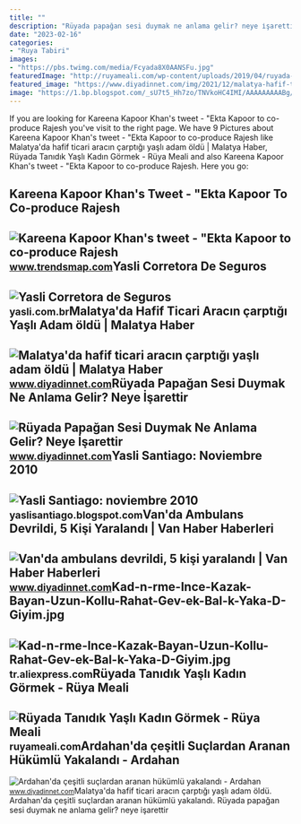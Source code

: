 ```yaml
---
title: ""
description: "Rüyada papağan sesi duymak ne anlama gelir? neye i̇şarettir"
date: "2023-02-16"
categories:
- "Ruya Tabiri"
images:
- "https://pbs.twimg.com/media/Fcyada8X0AANSFu.jpg"
featuredImage: "http://ruyameali.com/wp-content/uploads/2019/04/ruyada-tanidik-yasli-kadin-gormek.jpg"
featured_image: "https://www.diyadinnet.com/img/2021/12/malatya-hafif-ticari-aracin-carptigi-yasli-adam-oldu.jpg"
image: "https://1.bp.blogspot.com/_sU7t5_Hh7zo/TNVkoHC4IMI/AAAAAAAAABg/_dZw3QUxai4/s1600/MODOS+DE+VER+YS.jpg"
---
```


If you are looking for Kareena Kapoor Khan's tweet - "Ekta Kapoor to co-produce Rajesh you've visit to the right page. We have 9 Pictures about Kareena Kapoor Khan's tweet - "Ekta Kapoor to co-produce Rajesh like Malatya'da hafif ticari aracın çarptığı yaşlı adam öldü | Malatya Haber, Rüyada Tanıdık Yaşlı Kadın Görmek - Rüya Meali and also Kareena Kapoor Khan's tweet - "Ekta Kapoor to co-produce Rajesh. Here you go:

Kareena Kapoor Khan's Tweet - "Ekta Kapoor To Co-produce Rajesh
---------------------------------------------------------------

 ![Kareena Kapoor Khan's tweet - "Ekta Kapoor to co-produce Rajesh](https://pbs.twimg.com/media/Fcyada8X0AANSFu.jpg) <small>www.trendsmap.com</small>Yasli Corretora De Seguros
--------------------------

 ![Yasli Corretora de Seguros](https://yasli.com.br/_media/img/xlarge/yasli-boostlink.jpg) <small>yasli.com.br</small>Malatya'da Hafif Ticari Aracın çarptığı Yaşlı Adam öldü | Malatya Haber
-----------------------------------------------------------------------

 ![Malatya'da hafif ticari aracın çarptığı yaşlı adam öldü | Malatya Haber](https://www.diyadinnet.com/img/2021/12/malatya-hafif-ticari-aracin-carptigi-yasli-adam-oldu.jpg) <small>www.diyadinnet.com</small>Rüyada Papağan Sesi Duymak Ne Anlama Gelir? Neye İşarettir
----------------------------------------------------------

 ![Rüyada Papağan Sesi Duymak Ne Anlama Gelir? Neye İşarettir](https://www.diyadinnet.com/resim/hayvanlar/kuslar/papagan0.jpg) <small>www.diyadinnet.com</small>Yasli Santiago: Noviembre 2010
------------------------------

 ![Yasli Santiago: noviembre 2010](https://1.bp.blogspot.com/_sU7t5_Hh7zo/TNVkoHC4IMI/AAAAAAAAABg/_dZw3QUxai4/s1600/MODOS+DE+VER+YS.jpg) <small>yaslisantiago.blogspot.com</small>Van'da Ambulans Devrildi, 5 Kişi Yaralandı | Van Haber Haberleri
----------------------------------------------------------------

 ![Van'da ambulans devrildi, 5 kişi yaralandı | Van Haber Haberleri](https://www.diyadinnet.com/img/2022/01/van-da-ambulans-devrildi-5-kisi-yaralandi.jpg) <small>www.diyadinnet.com</small>Kad-n-rme-Ince-Kazak-Bayan-Uzun-Kollu-Rahat-Gev-ek-Bal-k-Yaka-D-Giyim.jpg
-------------------------------------------------------------------------

 ![Kad-n-rme-Ince-Kazak-Bayan-Uzun-Kollu-Rahat-Gev-ek-Bal-k-Yaka-D-Giyim.jpg](https://ae01.alicdn.com/kf/HLB1o2_eLq6qK1RjSZFmq6x0PFXaG/Kad-n-rme-Ince-Kazak-Bayan-Uzun-Kollu-Rahat-Gev-ek-Bal-k-Yaka-D-Giyim.jpg) <small>tr.aliexpress.com</small>Rüyada Tanıdık Yaşlı Kadın Görmek - Rüya Meali
----------------------------------------------

 ![Rüyada Tanıdık Yaşlı Kadın Görmek - Rüya Meali](http://ruyameali.com/wp-content/uploads/2019/04/ruyada-tanidik-yasli-kadin-gormek.jpg) <small>ruyameali.com</small>Ardahan'da çeşitli Suçlardan Aranan Hükümlü Yakalandı - Ardahan
---------------------------------------------------------------

 ![Ardahan'da çeşitli suçlardan aranan hükümlü yakalandı - Ardahan](https://www.diyadinnet.com/bigimages/haber/2022/02/70909.jpg) <small>www.diyadinnet.com</small>Malatya'da hafif ticari aracın çarptığı yaşlı adam öldü. Ardahan'da çeşitli suçlardan aranan hükümlü yakalandı. Rüyada papağan sesi duymak ne anlama gelir? neye i̇şarettir
